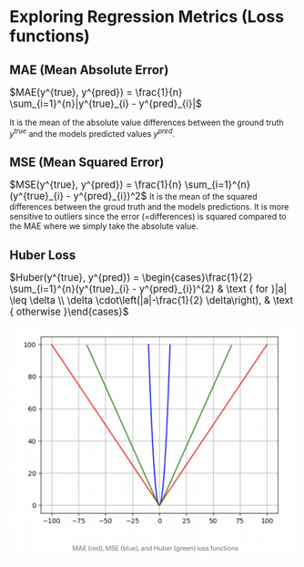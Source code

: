 # Exploring Regression Metrics (Loss functions)
## MAE (Mean Absolute Error)
<span style="font-size:1.2em;">
$MAE(y^{true}, y^{pred}) = \frac{1}{n} \sum_{i=1}^{n}|y^{true}_{i} - y^{pred}_{i}|$
</span>

It is the mean of the absolute value differences between the ground truth $y^{true}$ and the models predicted values $y^{pred}$.

## MSE (Mean Squared Error)
<span style="font-size:1.2em;">
$MSE(y^{true}, y^{pred}) = \frac{1}{n} \sum_{i=1}^{n}(y^{true}_{i} - y^{pred}_{i})^2$
</span>
It is the mean of the squared differences between the groud truth and the models predictions. It is more sensitive to outliers since the error (=differences) is squared compared to the MAE where we simply take the absolute value. 

## Huber Loss
<span style="font-size:1.2em;">
$Huber(y^{true}, y^{pred}) = \begin{cases}\frac{1}{2} \sum_{i=1}^{n}(y^{true}_{i} - y^{pred}_{i})^{2} & \text { for }|a| \leq \delta \\ \delta \cdot\left(|a|-\frac{1}{2} \delta\right), & \text { otherwise }\end{cases}$
</span>

![text](pics/comparison.png)